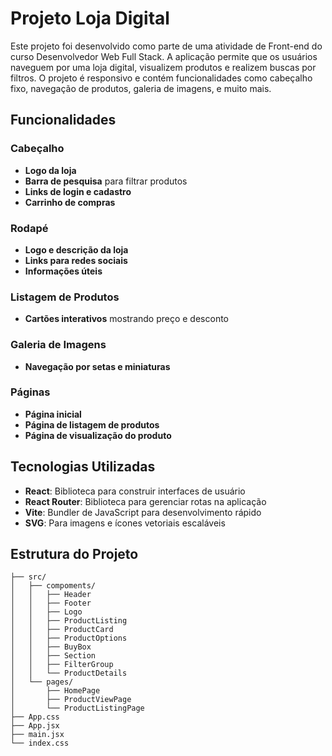 # Projeto Loja Digital

Este projeto foi desenvolvido como parte de uma atividade de Front-end do curso Desenvolvedor Web Full Stack. A aplicação permite que os usuários naveguem por uma loja digital, visualizem produtos e realizem buscas por filtros. O projeto é responsivo e contém funcionalidades como cabeçalho fixo, navegação de produtos, galeria de imagens, e muito mais.

## Funcionalidades

### Cabeçalho
- **Logo da loja**
- **Barra de pesquisa** para filtrar produtos
- **Links de login e cadastro**
- **Carrinho de compras**

### Rodapé
- **Logo e descrição da loja**
- **Links para redes sociais**
- **Informações úteis**

### Listagem de Produtos
- **Cartões interativos** mostrando preço e desconto

### Galeria de Imagens
- **Navegação por setas e miniaturas**

### Páginas
- **Página inicial**
- **Página de listagem de produtos**
- **Página de visualização do produto**

## Tecnologias Utilizadas

- **React**: Biblioteca para construir interfaces de usuário
- **React Router**: Biblioteca para gerenciar rotas na aplicação
- **Vite**: Bundler de JavaScript para desenvolvimento rápido
- **SVG**: Para imagens e ícones vetoriais escaláveis

## Estrutura do Projeto

```
├── src/
│   ├── compoments/
│   │   ├── Header
│   │   ├── Footer
│   │   ├── Logo
│   │   ├── ProductListing
│   │   ├── ProductCard
│   │   ├── ProductOptions
│   │   ├── BuyBox
│   │   ├── Section
│   │   ├── FilterGroup
│   │   └── ProductDetails
│   └── pages/
│       ├── HomePage
│       ├── ProductViewPage
│       └── ProductListingPage
├── App.css
├── App.jsx
├── main.jsx
└── index.css

```

